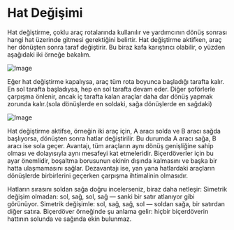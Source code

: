 # Hat Değişimi


Hat değiştirme, çoklu araç rotalarında kullanılır ve yardımcının dönüş sonrası hangi hat üzerinde gitmesi gerektiğini belirtir.
Hat değiştirme aktifken, araç her dönüşten sonra taraf değiştirir.
Bu biraz kafa karıştırıcı olabilir, o yüzden aşağıdaki iki örneğe bakalım.


![Image](images/regularchange_0_0_1020_765.png)


Eğer hat değiştirme kapalıysa, araç tüm rota boyunca başladığı tarafta kalır.
En sol tarafta başladıysa, hep en sol tarafta devam eder. Diğer şoförlerle çarpışma önlenir,
ancak iç tarafta kalan araçlar daha dar dönüş yapmak zorunda kalır.(sola dönüşlerde en soldaki, sağa dönüşlerde en sağdaki)



![Image](images/symetricchange_0_0_1020_765.png)


Hat değiştirme aktifse, örneğin iki araç için, A aracı solda ve B aracı sağda başlıyorsa, dönüşten sonra hatlar değiştirilir.
Bu durumda A aracı sağa, B aracı ise sola geçer.
Avantajı, tüm araçların aynı dönüş genişliğine sahip olması ve dolayısıyla aynı mesafeyi kat etmeleridir.
Biçerdöverler için bu ayar önemlidir, boşaltma borusunun ekinin dışında kalmasını ve başka bir hatta ulaşmamasını sağlar.
Dezavantajı ise, yan yana hatlardaki araçların dönüşlerde birbirlerini geçerken çarpışma ihtimalinin olmasıdır.

Hatların sırasını soldan sağa doğru incelerseniz, biraz daha netleşir:
Simetrik değişim olmadan: sol, sağ, sol, sağ — sanki bir satır atlanıyor gibi görünüyor.
Simetrik değişimle: sol, sağ, sağ, sol — soldan sağa, bir satırdan diğer satıra.
Biçerdöver örneğinde şu anlama gelir: hiçbir biçerdöverin hattının solunda ve sağında ekin bulunmaz.


